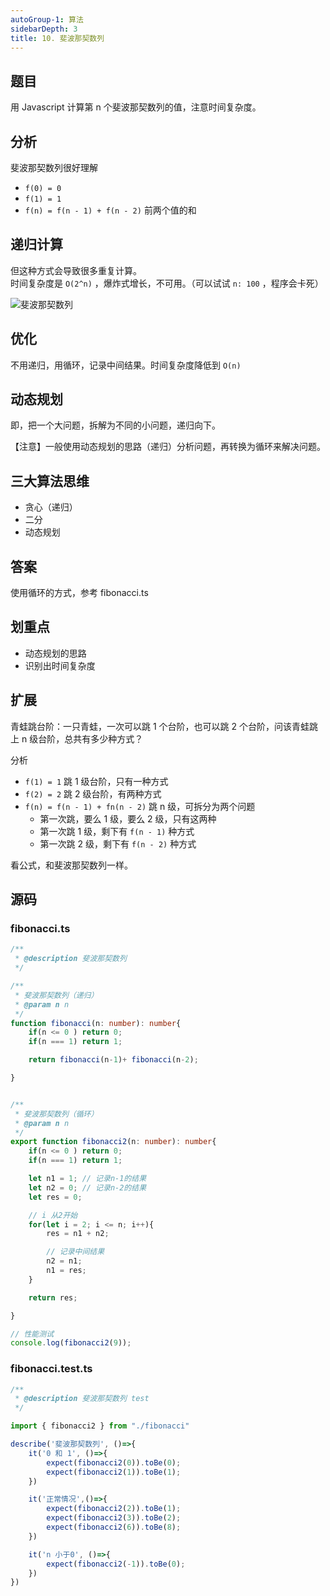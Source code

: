 ```yaml
---
autoGroup-1: 算法
sidebarDepth: 3
title: 10. 斐波那契数列
---
```


## 题目

用 Javascript 计算第 n 个斐波那契数列的值，注意时间复杂度。

## 分析

斐波那契数列很好理解
- `f(0) = 0`
- `f(1) = 1`
- `f(n) = f(n - 1) + f(n - 2)` 前两个值的和

## 递归计算

但这种方式会导致很多重复计算。<br>
时间复杂度是 `O(2^n)` ，爆炸式增长，不可用。（可以试试 `n: 100` ，程序会卡死）

<img :src="$withBase('/algorithms/Theory/斐波那契数列.png')" alt="斐波那契数列" />

## 优化

不用递归，用循环，记录中间结果。时间复杂度降低到 `O(n)`

## 动态规划

即，把一个大问题，拆解为不同的小问题，递归向下。

【注意】一般使用动态规划的思路（递归）分析问题，再转换为循环来解决问题。

## 三大算法思维

- 贪心（递归）
- 二分
- 动态规划

## 答案

使用循环的方式，参考 fibonacci.ts

## 划重点

- 动态规划的思路
- 识别出时间复杂度

## 扩展

青蛙跳台阶：一只青蛙，一次可以跳 1 个台阶，也可以跳 2 个台阶，问该青蛙跳上 n 级台阶，总共有多少种方式？

分析
- `f(1) = 1` 跳 1 级台阶，只有一种方式
- `f(2) = 2` 跳 2 级台阶，有两种方式
- `f(n) = f(n - 1) + fn(n - 2)` 跳 n 级，可拆分为两个问题
    - 第一次跳，要么 1 级，要么 2 级，只有这两种
    - 第一次跳 1 级，剩下有 `f(n - 1)` 种方式
    - 第一次跳 2 级，剩下有 `f(n - 2)` 种方式

看公式，和斐波那契数列一样。

## 源码

### fibonacci.ts
```typescript
/**
 * @description 斐波那契数列
 */

/**
 * 斐波那契数列（递归）
 * @param n n
 */
function fibonacci(n: number): number{
    if(n <= 0 ) return 0;
    if(n === 1) return 1;

    return fibonacci(n-1)+ fibonacci(n-2);

}


/**
 * 斐波那契数列（循环）
 * @param n n
 */
export function fibonacci2(n: number): number{
    if(n <= 0 ) return 0;
    if(n === 1) return 1;

    let n1 = 1; // 记录n-1的结果
    let n2 = 0; // 记录n-2的结果
    let res = 0;

    // i 从2开始
    for(let i = 2; i <= n; i++){
        res = n1 + n2;

        // 记录中间结果
        n2 = n1;
        n1 = res;
    }

    return res;

}

// 性能测试
console.log(fibonacci2(9));

```

### fibonacci.test.ts
```typescript
/**
 * @description 斐波那契数列 test
 */

import { fibonacci2 } from "./fibonacci"

describe('斐波那契数列', ()=>{
    it('0 和 1', ()=>{
        expect(fibonacci2(0)).toBe(0);
        expect(fibonacci2(1)).toBe(1);
    })

    it('正常情况',()=>{
        expect(fibonacci2(2)).toBe(1);
        expect(fibonacci2(3)).toBe(2);
        expect(fibonacci2(6)).toBe(8);
    })

    it('n 小于0', ()=>{
        expect(fibonacci2(-1)).toBe(0);
    })
})
```

